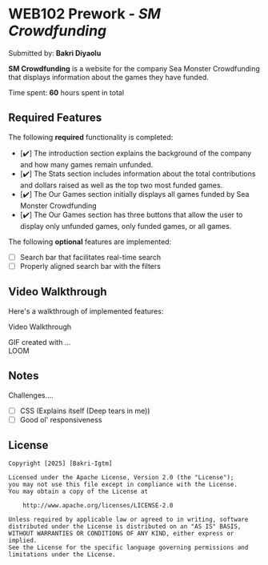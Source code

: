 # WEB102 Prework - *SM Crowdfunding*

Submitted by: **Bakri Diyaolu**

**SM Crowdfunding** is a website for the company Sea Monster Crowdfunding that displays information about the games they have funded.

Time spent: **60** hours spent in total

## Required Features

The following **required** functionality is completed:

* [✔️] The introduction section explains the background of the company and how many games remain unfunded.
* [✔️] The Stats section includes information about the total contributions and dollars raised as well as the top two most funded games.
* [✔️] The Our Games section initially displays all games funded by Sea Monster Crowdfunding
* [✔️] The Our Games section has three buttons that allow the user to display only unfunded games, only funded games, or all games.

The following **optional** features are implemented:

* [ ] Search bar that facilitates real-time search
* [ ] Properly aligned search bar with the filters

## Video Walkthrough

Here's a walkthrough of implemented features:

<a src='https://www.loom.com/share/109ecae8e0794a4ab51ca996a1eeeafe?sid=a36e5062-0d68-45d5-8511-861f4a4fc052' width=''>Video Walkthrough</a>

<!-- Replace this with whatever GIF tool you used! -->
GIF created with ...  
LOOM

## Notes

Challenges....
* [ ] CSS (Explains itself (Deep tears in me))
* [ ] Good ol' responsiveness 
## License

    Copyright [2025] [Bakri-Igtm]

    Licensed under the Apache License, Version 2.0 (the "License");
    you may not use this file except in compliance with the License.
    You may obtain a copy of the License at

        http://www.apache.org/licenses/LICENSE-2.0

    Unless required by applicable law or agreed to in writing, software
    distributed under the License is distributed on an "AS IS" BASIS,
    WITHOUT WARRANTIES OR CONDITIONS OF ANY KIND, either express or implied.
    See the License for the specific language governing permissions and
    limitations under the License.
